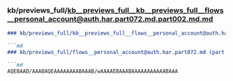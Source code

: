 ### kb/previews_full/kb__previews_full__kb__previews_full__flows__personal_account@auth.har.part072.md.part002.md.md

```md
### kb/previews_full/kb__previews_full__flows__personal_account@auth.har.part072.md.part002.md

```md
### kb/previews_full/flows__personal_account@auth.har.part072.md (part 002)

```md
AQEBAAD/AAABAQEAAAAAAAABAAAB/wAAAAEBAAABAAAAAAAAAAABAAA
```

```

```

```
